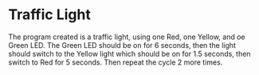 # Traffic Light 

The program created is a traffic light, using one Red, one Yellow, and oe Green LED. The Green LED should be on for 6 seconds, then the light should switch to the Yellow light which should be on for 1.5 seconds, then switch to Red for 5 seconds. Then repeat the cycle 2 more times. 